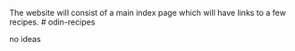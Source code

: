 The website will consist of a main index page which will have links to a few recipes. # odin-recipes

no ideas
